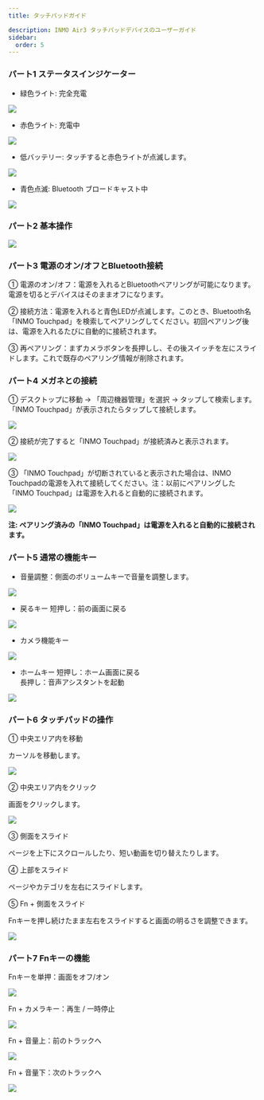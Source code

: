 ```yaml
---
title: タッチパッドガイド 

description: INMO Air3 タッチパッドデバイスのユーザーガイド
sidebar:
  order: 5
---
```


### パート1 ステータスインジケーター &#x20;

* 緑色ライト: 完全充電  

![](public/images/air3/inmo-touchpad-user-manual-1.png)

* 赤色ライト: 充電中 

![](public/images/air3/inmo-touchpad-user-manual-2.png)

* 低バッテリー: タッチすると赤色ライトが点滅します。 


![](public/images/air3/inmo-touchpad-user-manual-3.png)

* 青色点滅: Bluetooth ブロードキャスト中

![](public/images/air3/inmo-touchpad-user-manual-4.png)


### パート2 基本操作

![](public/images/air3/JA/inmo-touchpad-user-manual-5.png)


### パート3 電源のオン/オフとBluetooth接続

① 電源のオン/オフ：電源を入れるとBluetoothペアリングが可能になります。電源を切るとデバイスはそのままオフになります。  

② 接続方法：電源を入れると青色LEDが点滅します。このとき、Bluetooth名「INMO Touchpad」を検索してペアリングしてください。初回ペアリング後は、電源を入れるたびに自動的に接続されます。  

③ 再ペアリング：まずカメラボタンを長押しし、その後スイッチを左にスライドします。これで既存のペアリング情報が削除されます。  

### パート4 メガネとの接続

① デスクトップに移動 -> 「周辺機器管理」を選択 -> タップして検索します。「INMO Touchpad」が表示されたらタップして接続します。  

![](public/images/air3/JA/inmo-touchpad-user-manual-6.png)

② 接続が完了すると「INMO Touchpad」が接続済みと表示されます。

![](public/images/air3/JA/inmo-touchpad-user-manual-7.png)

③ 「INMO Touchpad」が切断されていると表示された場合は、INMO Touchpadの電源を入れて接続してください。注：以前にペアリングした「INMO Touchpad」は電源を入れると自動的に接続されます。  

![](public/images/air3/JA/inmo-touchpad-user-manual-8.png)

**注: ペアリング済みの「INMO Touchpad」は電源を入れると自動的に接続されます。**


### パート5 通常の機能キー

* 音量調整：側面のボリュームキーで音量を調整します。

![](public/images/air3/inmo-touchpad-user-manual-9.png)

* 戻るキー 短押し：前の画面に戻る 

![](public/images/air3/inmo-touchpad-user-manual-10.png)

* カメラ機能キー  

![](public/images/air3/JA/inmo-touchpad-user-manual-11.png)

* ホームキー
短押し：ホーム画面に戻る  
長押し：音声アシスタントを起動 

![](public/images/air3/inmo-touchpad-user-manual-12.png)

### パート6 タッチパッドの操作 

① 中央エリア内を移動&#x20;

&#x20;   カーソルを移動します。

![](public/images/air3/inmo-touchpad-user-manual-13.png)

② 中央エリア内をクリック&#x20;

&#x20;   画面をクリックします。

![](public/images/air3/inmo-touchpad-user-manual-14.png)

③ 側面をスライド&#x20;

&#x20;   ページを上下にスクロールしたり、短い動画を切り替えたりします。

④ 上部をスライド&#x20;

&#x20;   ページやカテゴリを左右にスライドします。  

⑤ Fn + 側面をスライド&#x20;

&#x20;   Fnキーを押し続けたまま左右をスライドすると画面の明るさを調整できます。  

![](public/images/air3/inmo-touchpad-user-manual-15.png)

### パート7 Fnキーの機能 

Fnキーを単押：画面をオフ/オン


![](public/images/air3/inmo-touchpad-user-manual-16.png)

Fn + カメラキー：再生 / 一時停止  


![](public/images/air3/inmo-touchpad-user-manual-17.png)

Fn + 音量上：前のトラックへ 


![](public/images/air3/inmo-touchpad-user-manual-18.png)


Fn + 音量下：次のトラックへ  


![](public/images/air3/inmo-touchpad-user-manual-19.png)






